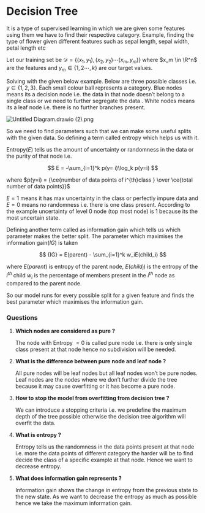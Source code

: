 # Decision Tree

It is a type of supervised learning in which we are given some features using them we have to find their respective category. Example, finding the type of flower given different features such as sepal length, sepal width, petal length etc

Let our training set be $\mathcal{D} = \{(x_1,y_1),(x_2,y_2) \cdots (x_m,y_m)\}$ where $x_m \in \R^n$ are the features and $y_m \in \{1,2\cdots,k\}$ are our target values.

Solving with the given below example. Below are three possible classes i.e. $y \in \{1,2,3\}$. Each small colour ball represents a category. Blue nodes means its a decision node i.e. the data in that node doesn’t belong to a single class or we need to further segregate the data . White nodes means its a leaf node i.e. there is no further branches present.

![Untitled Diagram.drawio (2).png](Decision%20Tree%20ae74319db9df4eccbb5d8ff5eaa6db4e/Untitled_Diagram.drawio_(2).png)

So we need to find parameters such that we can make some useful splits with the given data. So defining a term called entropy which helps us with it.

Entropy$(E)$ tells us the amount of uncertainty or randomness in the data or the purity of that node i.e.    

$$
E = -\sum_{i=1}^k p(y= i)\log_k p(y=i)
$$

where $p(y=i) = {\ce{number of data points of i^{th}class } \over \ce{total number of data points}}$ 

$E = 1$ means it has max uncertainty in the class or perfectly impure data and $E = 0$ means no randomness i.e. there is one class present. According to the example uncertainty of level $0$ node (top most node) is $1$ because its the most uncertain state. 

Defining another term called as information gain which tells us which parameter makes the better split. The parameter which maximises the information gain$(IG)$ is taken

$$
{IG} = E(parent) - \sum_{i=1}^k w_iE(child_i) 
$$

where $E(parent)$ is entropy of the parent node, $E(child_i)$ is the entropy of the $i^{th}$ child $w_i$ is the percentage of members present in the $i^{th}$ node as compared to the parent node.

So our model runs for every possible split for a given feature and finds the best parameter which maximises the information gain.

### Questions

1. **Which nodes are considered as pure ?**
    
    The node with Entropy $=0$ is called pure node i.e. there is only single class present at that node hence no subdivision will be needed. 
    
2. **What is the difference between pure node and leaf node ?**
    
    All pure nodes will be leaf nodes but all leaf nodes won’t be pure nodes. Leaf nodes are the nodes where we don’t further divide the tree because it may cause overfitting or it has become a pure node.
    
3. **How to stop the model from overfitting from decision tree ?**
    
    We can introduce a stopping criteria i.e. we predefine the maximum depth of the tree possible otherwise the decision tree algorithm will overfit the data.
    
4. **What is entropy ?**
    
    Entropy tells us the randomness in the data points present at that node i.e. more the data points of different category the harder will be to find decide the class of a specific example at that node. Hence we want to decrease entropy.
    
5. **What does information gain represents ?**
    
    Information gain shows the change in entropy from the previous state to the new state. As we want to decrease the entropy as much as possible hence we take the maximum information gain.